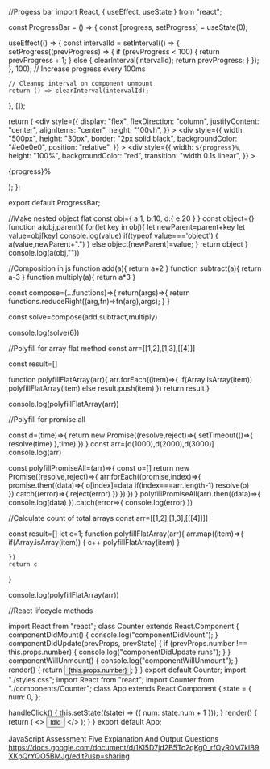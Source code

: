 //Progess bar
import React, { useEffect, useState } from "react";

const ProgressBar = () => {
  const [progress, setProgress] = useState(0);

  useEffect(() => {
    const intervalId = setInterval(() => {
      setProgress((prevProgress) => {
        if (prevProgress < 100) {
          return prevProgress + 1;
        } else {
          clearInterval(intervalId);
          return prevProgress;
        }
      });
    }, 100); // Increase progress every 100ms

    // Cleanup interval on component unmount
    return () => clearInterval(intervalId);
  }, []);

  return (
    <div
      style={{
        display: "flex",
        flexDirection: "column",
        justifyContent: "center",
        alignItems: "center",
        height: "100vh",
      }}
    >
      <div
        style={{
          width: "500px",
          height: "30px",
          border: "2px solid black",
          backgroundColor: "#e0e0e0",
          position: "relative",
        }}
      >
        <div
          style={{
            width: `${progress}%`,
            height: "100%",
            backgroundColor: "red",
            transition: "width 0.1s linear",
          }}
        ></div>
      </div>
      <p>{progress}%</p>
    </div>
  );
};

export default ProgressBar;



//Make nested object flat
const obj={
    a:1,
    b:10,
    d:{
        e:20
    }
}
const object={}
function a(obj,parent){
    for(let key in obj){
        let newParent=parent+key
        let value=obj[key]
        console.log(value)
        if(typeof value==='object')
        {
        a(value,newParent+".")
        }
        else
        object[newParent]=value;
    }
    return object
}
console.log(a(obj,""))




//Composition in js
function add(a){
    return a+2
}
function subtract(a){
    return a-3
}
function multiply(a){
    return a*3
}

const compose=(...functions)=>{
    return(args)=>{
     return   functions.reduceRight((arg,fn)=>fn(arg),args);
    }
}

const solve=compose(add,subtract,multiply)

console.log(solve(6))





//Polyfill for array flat method
const arr=[[1,2],[1,3],[[4]]]


const result=[]

function polyfillFlatArray(arr){
    arr.forEach((item)=>{
        if(Array.isArray(item))
        polyfillFlatArray(item)
        else
        result.push(item)
    })
    return result
}

console.log(polyfillFlatArray(arr))



//Polyfill for promise.all

const d=(time)=>{
    return new Promise((resolve,reject)=>{
        setTimeout(()=>{
            resolve(time)
        },time)
    })
}
const arr=[d(1000),d(2000),d(3000)]
console.log(arr)

const polyfillPromiseAll=(arr)=>{
    const o=[]
    return new Promise((resolve,reject)=>{
        arr.forEach((promise,index)=>{
            promise.then((data)=>{
                o[index]=data
                if(index===arr.length-1)
                resolve(o)
            }).catch((error)=>{
                reject(error)
            })
        })
    })
}
polyfillPromiseAll(arr).then((data)=>{
    console.log(data)
}).catch(error=>{
    console.log(error)
})


//Calculate count of total arrays
const arr=[[1,2],[1,3],[[[4]]]]


const result=[]
let c=1;
function polyfillFlatArray(arr){
    arr.map((item)=>{
        if(Array.isArray(item))
        {
        c++
        polyfillFlatArray(item)
        }
        
    })
    return c
}

console.log(polyfillFlatArray(arr))




//React lifecycle methods

import React from "react";
class Counter extends React.Component {
  componentDidMount() {
    console.log("componentDidMount");
  }
  componentDidUpdate(prevProps, prevState) {
    if (prevProps.number !== this.props.number) {
      console.log("componentDidUpdate runs");
    }
  }
  componentWillUnmount() {
    console.log("componentWillUnmount");
  }
  render() {
    return <button>{this.props.number}</button>;
  }
}
export default Counter;
import "./styles.css";
import React from "react";
import Counter from "./components/Counter";
class App extends React.Component {
  state = {
    num: 0,
  };

  handleClick() {
    this.setState((state) => ({ num: state.num + 1 }));
  }
  render() {
    return (
      <>
        <button onClick={this.handleClick.bind(this)}>ldld</button>
        <Counter number={this.state.num} />
      </>
    );
  }
}
export default App;






















JavaScript Assessment Five Explanation And Output Questions
https://docs.google.com/document/d/1Kl5D7jd2B5Tc2qKg0_rfOyR0M7klB9XKpQrYQO5BMJg/edit?usp=sharing

